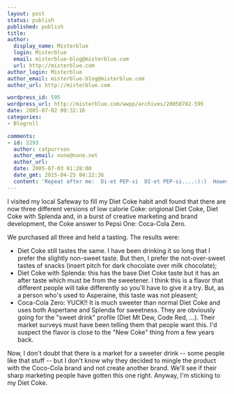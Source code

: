 ```yaml
---
layout: post
status: publish
published: publish
title: 
author:
  display_name: Misterblue
  login: Misterblue
  email: misterblue-blog@misterblue.com
  url: http://misterblue.com
author_login: Misterblue
author_email: misterblue-blog@misterblue.com
author_url: http://misterblue.com

wordpress_id: 595
wordpress_url: http://misterblue.com/wwpp/archives/20050702-595
date: 2005-07-02 09:32:16
categories:
- Blogroll

comments:
- id: 2293
  author: catpurrson
  author_email: none@none.net
  author_url: 
  date: 2005-07-03 01:28:00
  date_gmt: 2015-04-25 04:22:36
  content: 'Repeat after me:  Di-et PEP-si  DI-et PEP-si....:):)  However, I agree with you on dark chocolate.'
---
```

<p>
I visited my local Safeway to fill my Diet Coke habit andI found that there are now three different versions of low calorie Coke: origional Diet Coke, Diet Coke with Splenda and, in a burst of creative marketing and brand development, the Coke answer to Pepsi One: Coca-Cola Zero.
</p>
<p>
We purchased all three and held a tasting.
The results were:
<ul>
<li>Diet Coke still tastes the same. I have been drinking it so long that I
prefer the slightly non-sweet taste.  But then, I prefer the not-over-sweet
tastes of snacks (insert pitch for dark chocolate over milk chocolate);
</li>
<li>
Diet Coke with Splenda:
this has the base Diet Coke taste but it has an after taste which must be
from the sweetener.  I think this is a flavor that different people will take differently
so you'll have to give it a try.  But, as a person who's used to Asperaine,
this taste was not pleasent;
</li>
<li>
Coca-Cola Zero: YUCK!!  It is much sweeter than normal Diet Coke and
uses both Aspertane and Splenda for sweetness.  They are obviously going for
the "sweet drink" profile (Diet Mt Dew, Code Red, ...).  Their market surveys
must have been telling them that people want this.  I'd suspect the flavor is
close to the "New Coke" thing from a few years back. 
</li>
</ul>
</p>
<p>
Now, I don't doubt that there is a market for a sweeter drink -- some people
like that stuff -- but I don't know why they decided to mingle the product with
the Coco-Cola brand and not create another brand.
We'll see if their sharp marketing people have gotten this one right.
Anyway, I'm sticking to my Diet Coke.
</p>
